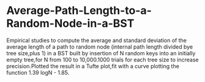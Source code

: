 # Average-Path-Length-to-a-Random-Node-in-a-BST
Empirical studies to compute the average and standard deviation of the average length of a path to random node (internal path length divided bye tree size,plus 1) in  a BST built by insertion of N random keys into an initially empty tree,for N from 100 to 10,000.1000 trials for each tree size to increase precision.Plotted the result in a Tufte plot,fit with a curve plotting the function 1.39 logN - 1.85.

